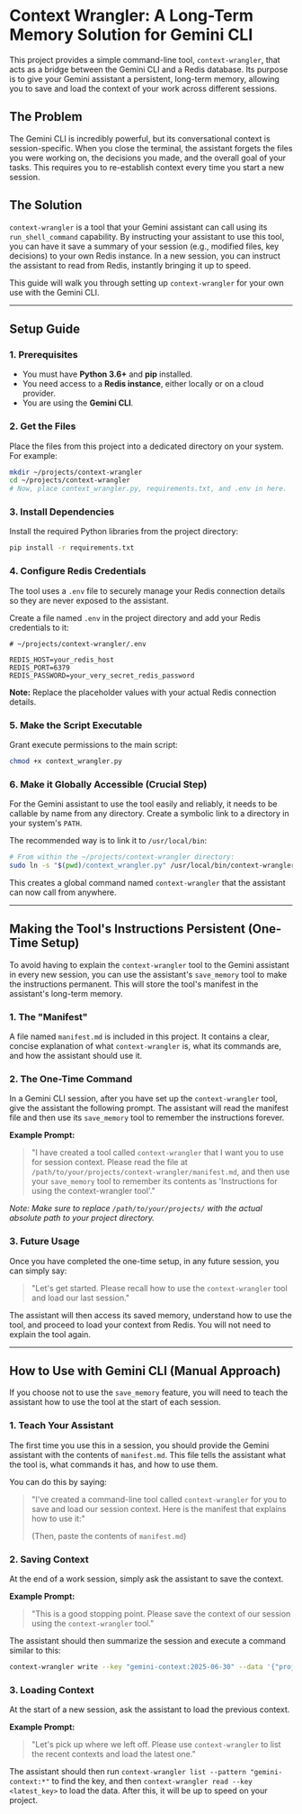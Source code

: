 # Context Wrangler: A Long-Term Memory Solution for Gemini CLI

This project provides a simple command-line tool, `context-wrangler`, that acts as a bridge between the Gemini CLI and a Redis database. Its purpose is to give your Gemini assistant a persistent, long-term memory, allowing you to save and load the context of your work across different sessions.

## The Problem

The Gemini CLI is incredibly powerful, but its conversational context is session-specific. When you close the terminal, the assistant forgets the files you were working on, the decisions you made, and the overall goal of your tasks. This requires you to re-establish context every time you start a new session.

## The Solution

`context-wrangler` is a tool that your Gemini assistant can call using its `run_shell_command` capability. By instructing your assistant to use this tool, you can have it save a summary of your session (e.g., modified files, key decisions) to your own Redis instance. In a new session, you can instruct the assistant to read from Redis, instantly bringing it up to speed.

This guide will walk you through setting up `context-wrangler` for your own use with the Gemini CLI.

---

## Setup Guide

### 1. Prerequisites

-   You must have **Python 3.6+** and **pip** installed.
-   You need access to a **Redis instance**, either locally or on a cloud provider.
-   You are using the **Gemini CLI**.

### 2. Get the Files

Place the files from this project into a dedicated directory on your system. For example:
```bash
mkdir ~/projects/context-wrangler
cd ~/projects/context-wrangler
# Now, place context_wrangler.py, requirements.txt, and .env in here.
```

### 3. Install Dependencies

Install the required Python libraries from the project directory:
```bash
pip install -r requirements.txt
```

### 4. Configure Redis Credentials

The tool uses a `.env` file to securely manage your Redis connection details so they are never exposed to the assistant.

Create a file named `.env` in the project directory and add your Redis credentials to it:
```dotenv
# ~/projects/context-wrangler/.env

REDIS_HOST=your_redis_host
REDIS_PORT=6379
REDIS_PASSWORD=your_very_secret_redis_password
```
**Note:** Replace the placeholder values with your actual Redis connection details.

### 5. Make the Script Executable

Grant execute permissions to the main script:
```bash
chmod +x context_wrangler.py
```

### 6. Make it Globally Accessible (Crucial Step)

For the Gemini assistant to use the tool easily and reliably, it needs to be callable by name from any directory. Create a symbolic link to a directory in your system's `PATH`.

The recommended way is to link it to `/usr/local/bin`:
```bash
# From within the ~/projects/context-wrangler directory:
sudo ln -s "$(pwd)/context_wrangler.py" /usr/local/bin/context-wrangler
```
This creates a global command named `context-wrangler` that the assistant can now call from anywhere.

---

## Making the Tool's Instructions Persistent (One-Time Setup)

To avoid having to explain the `context-wrangler` tool to the Gemini assistant in every new session, you can use the assistant's `save_memory` tool to make the instructions permanent. This will store the tool's manifest in the assistant's long-term memory.

### 1. The "Manifest"

A file named `manifest.md` is included in this project. It contains a clear, concise explanation of what `context-wrangler` is, what its commands are, and how the assistant should use it.

### 2. The One-Time Command

In a Gemini CLI session, after you have set up the `context-wrangler` tool, give the assistant the following prompt. The assistant will read the manifest file and then use its `save_memory` tool to remember the instructions forever.

**Example Prompt:**
> "I have created a tool called `context-wrangler` that I want you to use for session context. Please read the file at `/path/to/your/projects/context-wrangler/manifest.md`, and then use your `save_memory` tool to remember its contents as 'Instructions for using the context-wrangler tool'."

*Note: Make sure to replace `/path/to/your/projects/` with the actual absolute path to your project directory.*

### 3. Future Usage

Once you have completed the one-time setup, in any future session, you can simply say:

> "Let's get started. Please recall how to use the `context-wrangler` tool and load our last session."

The assistant will then access its saved memory, understand how to use the tool, and proceed to load your context from Redis. You will not need to explain the tool again.

---

## How to Use with Gemini CLI (Manual Approach)

If you choose not to use the `save_memory` feature, you will need to teach the assistant how to use the tool at the start of each session.

### 1. Teach Your Assistant

The first time you use this in a session, you should provide the Gemini assistant with the contents of `manifest.md`. This file tells the assistant what the tool is, what commands it has, and how to use them.

You can do this by saying:
> "I've created a command-line tool called `context-wrangler` for you to save and load our session context. Here is the manifest that explains how to use it:"
>
> (Then, paste the contents of `manifest.md`)

### 2. Saving Context

At the end of a work session, simply ask the assistant to save the context.

**Example Prompt:**
> "This is a good stopping point. Please save the context of our session using the `context-wrangler` tool."

The assistant should then summarize the session and execute a command similar to this:
```bash
context-wrangler write --key "gemini-context:2025-06-30" --data '{"project":...}'
```

### 3. Loading Context

At the start of a new session, ask the assistant to load the previous context.

**Example Prompt:**
> "Let's pick up where we left off. Please use `context-wrangler` to list the recent contexts and load the latest one."

The assistant should then run `context-wrangler list --pattern "gemini-context:*"` to find the key, and then `context-wrangler read --key <latest_key>` to load the data. After this, it will be up to speed on your project.
